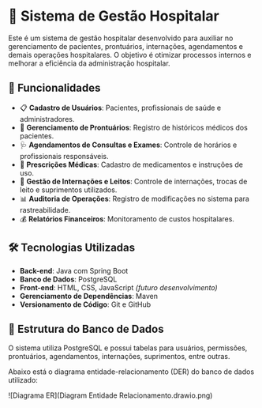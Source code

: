 # 🏥 Sistema de Gestão Hospitalar

Este é um sistema de gestão hospitalar desenvolvido para auxiliar no gerenciamento de pacientes, prontuários, internações, agendamentos e demais operações hospitalares. O objetivo é otimizar processos internos e melhorar a eficiência da administração hospitalar.

## 🚀 Funcionalidades

- 📋 **Cadastro de Usuários**: Pacientes, profissionais de saúde e administradores.
- 📑 **Gerenciamento de Prontuários**: Registro de históricos médicos dos pacientes.
- 🩺 **Agendamentos de Consultas e Exames**: Controle de horários e profissionais responsáveis.
- 💊 **Prescrições Médicas**: Cadastro de medicamentos e instruções de uso.
- 🏨 **Gestão de Internações e Leitos**: Controle de internações, trocas de leito e suprimentos utilizados.
- 📊 **Auditoria de Operações**: Registro de modificações no sistema para rastreabilidade.
- 💰 **Relatórios Financeiros**: Monitoramento de custos hospitalares.

## 🛠️ Tecnologias Utilizadas

- **Back-end**: Java com Spring Boot
- **Banco de Dados**: PostgreSQL
- **Front-end**: HTML, CSS, JavaScript *(futuro desenvolvimento)*
- **Gerenciamento de Dependências**: Maven
- **Versionamento de Código**: Git e GitHub

## 📂 Estrutura do Banco de Dados

O sistema utiliza PostgreSQL e possui tabelas para usuários, permissões, prontuários, agendamentos, internações, suprimentos, entre outras.

Abaixo está o diagrama entidade-relacionamento (DER) do banco de dados utilizado:

![Diagrama ER](Diagram Entidade Relacionamento.drawio.png)